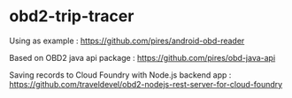 # obd2-trip-tracer

Using as example : https://github.com/pires/android-obd-reader

Based on OBD2 java api package : https://github.com/pires/obd-java-api

Saving records to Cloud Foundry with Node.js backend app : https://github.com/traveldevel/obd2-nodejs-rest-server-for-cloud-foundry
